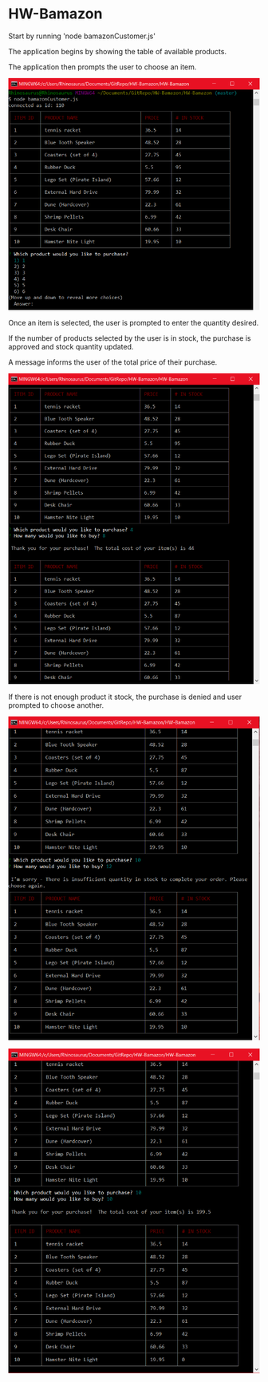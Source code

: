 # HW-Bamazon

Start by running 'node bamazonCustomer.js'

The application begins by showing the table of available products.

The application then prompts the user to choose an item. 

![Image of bamazonCustomer.js initial prompt](https://github.com/Rhinosaurus1/HW-Bamazon/blob/master/images/bamazon-1.PNG)

Once an item is selected, the user is prompted to enter the quantity desired.

If the number of products selected by the user is in stock, the purchase is approved and stock quantity updated.

A message informs the user of the total price of their purchase.

![Image of bamazonCustomer.js secondary prompt](https://github.com/Rhinosaurus1/HW-Bamazon/blob/master/images/bamazon-2.PNG)

If there is not enough product it stock, the purchase is denied and user prompted to choose another.

![Image of bamazonCustomer.js purchase approved](https://github.com/Rhinosaurus1/HW-Bamazon/blob/master/images/bamazon-3.PNG)

![Image of bamazonCustomer.js purchase denied](https://github.com/Rhinosaurus1/HW-Bamazon/blob/master/images/bamazon-4.PNG)